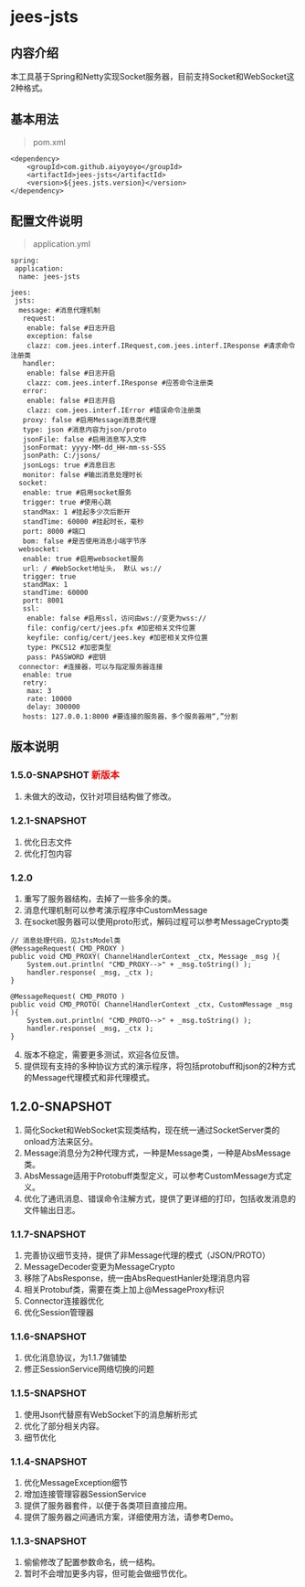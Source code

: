 # jees-jsts

## 内容介绍
本工具基于Spring和Netty实现Socket服务器，目前支持Socket和WebSocket这2种格式。

## 基本用法
> pom.xml
```
<dependency>
	<groupId>com.github.aiyoyoyo</groupId>
	<artifactId>jees-jsts</artifactId>
	<version>${jees.jsts.version}</version>
</dependency>
```

## 配置文件说明
> application.yml
```
spring:
 application:
  name: jees-jsts

jees:
 jsts:
  message: #消息代理机制
   request:
    enable: false #日志开启
    exception: false
    clazz: com.jees.interf.IRequest,com.jees.interf.IResponse #请求命令注册类
   handler:
    enable: false #日志开启
    clazz: com.jees.interf.IResponse #应答命令注册类
   error:
    enable: false #日志开启
    clazz: com.jees.interf.IError #错误命令注册类
   proxy: false #启用Message消息类代理
   type: json #消息内容为json/proto
   jsonFile: false #启用消息写入文件
   jsonFormat: yyyy-MM-dd_HH-mm-ss-SSS
   jsonPath: C:/jsons/
   jsonLogs: true #消息日志
   monitor: false #输出消息处理时长
  socket:
   enable: true #启用socket服务
   trigger: true #使用心跳
   standMax: 1 #挂起多少次后断开
   standTime: 60000 #挂起时长，毫秒
   port: 8000 #端口
   bom: false #是否使用消息小端字节序
  websocket:
   enable: true #启用websocket服务
   url: / #WebSocket地址头， 默认 ws:// 
   trigger: true
   standMax: 1
   standTime: 60000
   port: 8001
   ssl: 
    enable: false #启用ssl，访问由ws://变更为wss://
    file: config/cert/jees.pfx #加密相关文件位置
    keyfile: config/cert/jees.key #加密相关文件位置
    type: PKCS12 #加密类型
    pass: PASSWORD #密钥
  connector: #连接器，可以与指定服务器连接
   enable: true 
   retry:
    max: 3
    rate: 10000
    delay: 300000
   hosts: 127.0.0.1:8000 #要连接的服务器，多个服务器用“,”分割
```

## 版本说明
### 1.5.0-SNAPSHOT <font color='red'>新版本</font>
1. 未做大的改动，仅针对项目结构做了修改。

### 1.2.1-SNAPSHOT 
1. 优化日志文件
2. 优化打包内容
### 1.2.0
1. 重写了服务器结构，去掉了一些多余的类。
2. 消息代理机制可以参考演示程序中CustomMessage
3. 在socket服务器可以使用proto形式，解码过程可以参考MessageCrypto类
```
// 消息处理代码，见JstsModel类
@MessageRequest( CMD_PROXY )
public void CMD_PROXY( ChannelHandlerContext _ctx, Message _msg ){
    System.out.println( "CMD_PROXY-->" + _msg.toString() );
    handler.response( _msg, _ctx );
}

@MessageRequest( CMD_PROTO )
public void CMD_PROTO( ChannelHandlerContext _ctx, CustomMessage _msg ){
    System.out.println( "CMD_PROTO-->" + _msg.toString() );
    handler.response( _msg, _ctx );
}
```
4. 版本不稳定，需要更多测试，欢迎各位反馈。
5. 提供现有支持的多种协议方式的演示程序，将包括protobuff和json的2种方式的Message代理模式和非代理模式。
## 1.2.0-SNAPSHOT
1. 简化Socket和WebSocket实现类结构，现在统一通过SocketServer类的onload方法来区分。
2. Message消息分为2种代理方式，一种是Message类，一种是AbsMessage类。
3. AbsMessage适用于Protobuff类型定义，可以参考CustomMessage方式定义。
4. 优化了通讯消息、错误命令注解方式，提供了更详细的打印，包括收发消息的文件输出日志。
### 1.1.7-SNAPSHOT
1. 完善协议细节支持，提供了非Message代理的模式（JSON/PROTO）
2. MessageDecoder变更为MessageCrypto
3. 移除了AbsResponse，统一由AbsRequestHanler处理消息内容
4. 相关Protobuf类，需要在类上加上@MessageProxy标识
5. Connector连接器优化
6. 优化Session管理器
### 1.1.6-SNAPSHOT
1. 优化消息协议，为1.1.7做铺垫
2. 修正SessionService网络切换的问题
### 1.1.5-SNAPSHOT
1. 使用Json代替原有WebSocket下的消息解析形式
2. 优化了部分相关内容。
3. 细节优化
### 1.1.4-SNAPSHOT
1. 优化MessageException细节
2. 增加连接管理容器SessionService
3. 提供了服务器套件，以便于各类项目直接应用。
4. 提供了服务器之间通讯方案，详细使用方法，请参考Demo。
### 1.1.3-SNAPSHOT
1. 偷偷修改了配置参数命名，统一结构。
2. 暂时不会增加更多内容，但可能会做细节优化。

